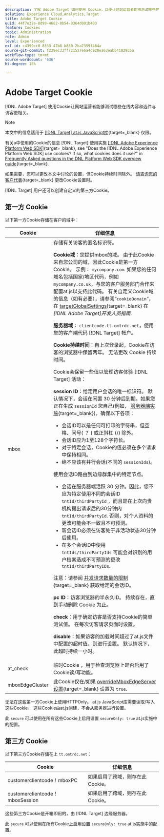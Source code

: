 ```yaml
---
description: 了解 Adobe Target 如何使用 Cookie，以便让网站运营者能够测试哪些在线内容和选件与访客更相关。
solution: Experience Cloud,Analytics,Target
title: Adobe Target Cookie
uuid: 44f7e32e-8d99-4682-8b54-8364d001b403
feature: Cookies
topic: Administration
role: Admin
level: Experienced
exl-id: c4399cc0-8333-47b8-b830-2ba7359f464a
source-git-commit: f229ec33ff721527e6a4c920ea63eabb4102935a
workflow-type: tm+mt
source-wordcount: '636'
ht-degree: 15%

---
```


# Adobe Target Cookie

[!DNL Adobe Target] 使用Cookie让网站运营者能够测试哪些在线内容和选件与访客更相关。

>[!NOTE]
>
>本文中的信息适用于 [[!DNL Target] at.js JavaScript库](https://experienceleague.adobe.com/docs/target-dev/developer/client-side/at-js-implementation/functions-overview/targetglobalsettings.html){target=_blank} 仅限。
>
>有关a中使用的Cookie的信息 [!DNL Target] 使用实施 [[!DNL Adobe Experience Platform Web SDK]](https://experienceleague.adobe.com/docs/experience-platform/edge/home.html?lang=zh-Hans){target=_blank}, see "Does the [!DNL Adobe Experience Platform Web SDK] use cookies? If so, what cookies does it use?" in [Frequently Asked questions in the DNL Platform Web SDK overview guide](https://experienceleague.adobe.com/docs/experience-platform/edge/web-sdk-faq.html){target=_blank}.
>
>如果需要，您可以更改本文中讨论的设置，但Cookie持续时间除外。 [请咨询您的客户代表](https://experienceleague.adobe.com/docs/target/using/cmp-resources-and-contact-information.html){target=_blank} 更改Cookie设置时。
>
>[!DNL Target] 用户还可以创建自定义的第三方Cookie。

## 第一方 Cookie

以下第一方Cookie存储在客户的域中：

| Cookie | 详细信息 |
| --- | --- |
| mbox | 存储有关访客的匿名标识符。<P>**Cookie域**：您提供mbox的域。 由于此Cookie来自您公司的域，因此Cookie是第一方Cookie。 示例： `mycompany.com`. 如果您的任何域名包括国家/地区代码，例如 `mycompany.co.uk`，与您的客户服务部门合作来配置at.js以支持此代码。 有关自定义Cookie域的信息（如有必要），请参阅“`cookieDomain`“，在 [targetGlobalSettings](https://experienceleague.adobe.com/docs/target-dev/developer/client-side/at-js-implementation/functions-overview/targetglobalsettings.html){target=_blank} 在 *[!DNL Adobe Target]开发人员指南*.<P>**服务器域**： `clientcode.tt.omtrdc.net`，使用您的客户端代码 [!DNL Target] 帐户。<P>**Cookie持续时间**：自上次登录起，Cookie在访客的浏览器中保留两年。 无法更改 Cookie 持续时间。<P>Cookie会保留一些值以管理访客体验 [!DNL Target] 活动：<P>**session ID**：给定用户会话的唯一标识符。 默认情况下，会话在闲置 30 分钟后到期。如果您正在生成 `sessionId` 您自己(例如， [服务器端实施](https://experienceleague.adobe.com/docs/target-dev/developer/server-side/server-side-overview.html){target=_blank})，确保以下各项：<ul><li>会话ID可以是任何可打印的字符串，但空格、问号( ？ ) 或正斜杠 (/) 除外。</li><li>会话ID应为1至128个字符长。</li><li>对于特定会话，Cookie的值必须在多个请求中保持相同。</li><li>绝不应该有并行会话(不同的 `sessionIds`)。</li></ul>使用会话ID路由到边缘群集中的特定节点。<ul><li>会话在服务器端活跃 30 分钟。因此，您不应为特定使用不同的会话ID `tntId/thirdPartyId` ，而且是在上次向贵机构提出请求后的30分钟内 `tntId/thirdPartyId`. 否则，对个人资料的更改可能会不一致且不可预测。</li><li>新会话ID必须在访客处于非活动状态30分钟后使用。</li><li>在多个会话ID中使用 `tntIds/thirdPartyIds` 可能会对识别的用户档案造成不可预测的更改 `tntId/thirdPartyIDs`.</li></ul>注意：请参阅 [并发请求数量的限制](https://experienceleague.adobe.com/docs/target/using/troubleshoot/target-limits.html?lang=en#content-delivery){target=_blank} 获取给定的会话ID。<P>**pc ID**：访客浏览器的半永久ID。 持续存在，直到手动删除 Cookie 为止。<P>**check**：用于确定访客是否支持Cookie的简单测试值。 在每次访客请求页面时设置。<P>**disable**：如果访客的加载时间超过了at.js文件中配置的超时值，则进行设置。 默认情况下，此超时持续一小时。 |
| at_check | 临时Cookie ，用于检查浏览器上是否启用了Cookie读/写功能。 |
| mboxEdgeCluster | 此Cookie仅在/如果 [overrideMboxEdgeServer设置](https://experienceleague.adobe.com/docs/target-dev/developer/client-side/at-js-implementation/functions-overview/targetglobalsettings.html){target=_blank} 设置为 `true`. |

无法在这些第一方Cookie上使用HTTPOnly。 at.js JavaScript库需要读取/写入这些Cookie。 这些Cookie由at.js创建，不会从服务器进行设置。

此 `secure` 可以使用在所有这些Cookie上启用设置 `secureOnly: true` at.js实施中的配置。

## 第三方 Cookie

以下第三方Cookie存储在上 `tt.omtrdc.net`：

| Cookie | 详细信息 |
| --- | --- |
| customerclientcode！mboxPC | 如果启用了跨域，则存在此Cookie。 |
| customerclientcode！mboxSession | 如果启用了跨域，则存在此Cookie。 |

这些第三方Cookie是开箱即用的，由 [!DNL Target] 边缘服务器。

此 `secure` 可以使用在所有Cookie上启用设置 `secureOnly: true` at.js实施中的配置。